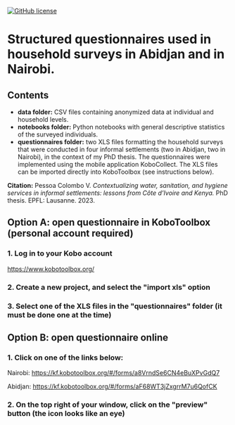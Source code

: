 [![GitHub license](https://img.shields.io/github/license/ceat-epfl/sanitation-informal-settlements.svg)](https://github.com/ceat-epfl/sanitation-informal-settlements/blob/main/LICENSE)

# Structured questionnaires used in household surveys in Abidjan and in Nairobi.

##
## Contents
- **data folder:** CSV files containing anonymized data at individual and household levels.
- **notebooks folder:** Python notebooks with general descriptive statistics of the surveyed individuals.
- **questionnaires folder:** two XLS files formatting the household surveys that were conducted in four informal settlements (two in Abidjan, two in Nairobi), in the context of my PhD thesis. The questionnaires were implemented using the mobile application KoboCollect. The XLS files can be imported directly into KoboToolbox (see instructions below).

**Citation:** Pessoa Colombo V. *Contextualizing water, sanitation, and hygiene services in informal settlements: lessons from Côte d’Ivoire and Kenya.* PhD thesis. EPFL: Lausanne. 2023.

##
## Option A: open questionnaire in KoboToolbox (personal account required)

### 1. Log in to your Kobo account

https://www.kobotoolbox.org/

### 2. Create a new project, and select the "import xls" option

### 3. Select one of the XLS files in the "questionnaires" folder (it must be done one at the time)

##
## Option B: open questionnaire online

### 1. Click on one of the links below:

Nairobi: https://kf.kobotoolbox.org/#/forms/a8VrndSe6CN4eBuXPvGdQ7

Abidjan: https://kf.kobotoolbox.org/#/forms/aF68WT3jZxgrrM7u6QofCK

### 2. On the top right of your window, click on the "preview" button (the icon looks like an eye)
